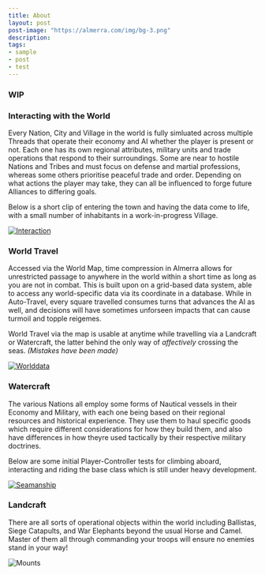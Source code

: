 ```yaml
---
title: About
layout: post
post-image: "https://almerra.com/img/bg-3.png"
description:   
tags:
- sample
- post
- test
---
```


### WIP
### Interacting with the World

Every Nation, City and Village in the world is fully simluated across multiple Threads that operate their economy and AI whether the player is present or not.  Each one has its own regional attributes, military units and trade operations that respond to their surroundings.  Some are near to hostile Nations and Tribes and must focus on defense and martial professions, whereas some others prioritise peaceful trade and order.  Depending on what actions the player may take, they can all be influenced to forge future Alliances to differing goals. 

Below is a short clip of entering the town and having the data come to life, with a small number of inhabitants in a work-in-progress Village.   

[![Interaction](http://img.youtube.com/vi/jku7vaf1ppU/0.jpg)](https://www.youtube.com/watch?v=jku7vaf1ppU&list=PLLcxd4soKLM7Wa4h2sFvUjYCaAIBJf5Lb "Dev Scrolls - Threaded AI LODs and Dialogues")

### World Travel

Accessed via the World Map, time compression in Almerra allows for unrestricted passage to anywhere in the world within a short time as long as you are not in combat.  This is built upon on a grid-based data system, able to access any world-specific data via its coordinate in a database.  While in Auto-Travel, every square travelled consumes turns that advances the AI as well, and decisions will have sometimes unforseen impacts that can cause turmoil and topple reigemes.
 
World Travel via the map is usable at anytime while travelling via a Landcraft or Watercraft, the latter behind the only way of _affectively_ crossing the seas.  _(Mistakes have been made)_


[![Worlddata](http://img.youtube.com/vi/QeITXEhehkc/0.jpg)](https://www.youtube.com/watch?v=QeITXEhehkc&list=PLLcxd4soKLM7Wa4h2sFvUjYCaAIBJf5Lb&index=12 "DataBuilder")


### Watercraft
The various Nations all employ some forms of Nautical vessels in their Economy and Military, with each one being based on their regional resources and historical experience.  They use them to haul specific goods which require different considerations for how they build them, and also have differences in how theyre used tactically by their respective military doctrines. 

Below are some initial Player-Controller tests for climbing aboard, interacting and riding the base class which is still under heavy development.

[![Seamanship](http://img.youtube.com/vi/R-2igygUVRc/0.jpg)](https://www.youtube.com/watch?v=R-2igygUVRc&list=PLLcxd4soKLM7Wa4h2sFvUjYCaAIBJf5Lb&index=4 "Seamanship")

### Landcraft
There are all sorts of operational objects within the world including Ballistas, Siege Catapults, and War Elephants beyond the usual Horse and Camel.  Master of them all through commanding your troops will ensure no enemies stand in your way!


![Mounts](https://simsaladoo.github.io/winds-of-almerra/img/mounts.jpg)

